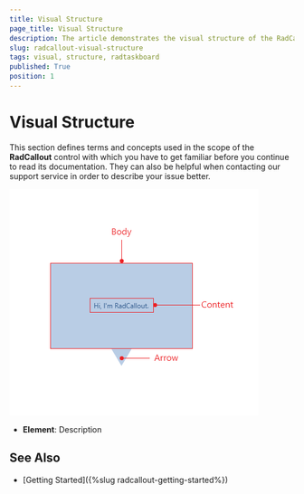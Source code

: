 ```yaml
---
title: Visual Structure
page_title: Visual Structure
description: The article demonstrates the visual structure of the RadCallout.
slug: radcallout-visual-structure
tags: visual, structure, radtaskboard
published: True
position: 1
---
```


# Visual Structure

This section defines terms and concepts used in the scope of the __RadCallout__ control with which you have to get familiar before you continue to read its documentation. They can also be helpful when contacting our support service in order to describe your issue better.

![RadCallout visual structure](images/callout_visual_structure.png)

* **Element**:  Description

## See Also  
* [Getting Started]({%slug radcallout-getting-started%})
